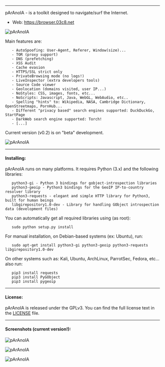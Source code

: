 
----------

  pArAnoIA - is a toolkit designed to navigate/surf the Internet.

 + Web:  https://browser.03c8.net

  ![pArAnoIA](https://browser.03c8.net/paranoia/paranoia-welcome_small.png "pArAnoIA Welcome")

  Main features are:

       - AutoSpoofing: User-Agent, Referer, Window(size)...
       - TOR (proxy support)
       - DNS (prefetching)
       - XSS Audit
       - Cache evasion
       - HTTPS/SSL strict only
       - PrivateBrowsing mode (no logs!)
       - LiveInspector (extra developers tools)
       - Source Code viewer
       - Geolocation (domains visited, user IP...)
       - NoStyles: CSS, images, fonts, etc...
       - NoScripts: Javascript, Java, WebGL, WebAudio, etc..
       - Spelling "hints" to: Wikipedia, NASA, Cambridge Dictionary, OpenStreetmaps, PornHub...
       - Different "privacy based" search engines supported: DuckDuckGo, StartPage
       - DarkWeb search engine supported: Torch!
       - [...]

  Current version (v0.2) is on "beta" development.

  ![pArAnoIA](https://browser.03c8.net/paranoia/paranoia-main_small.png "pArAnoIA Main")

----------

#### Installing:

  pArAnoIA runs on many platforms. It requires Python (3.x) and the following libraries:

       python3-gi - Python 3 bindings for gobject-introspection libraries
       python3-geoip - Python3 bindings for the GeoIP IP-to-country resolver library
       python3-requests - elegant and simple HTTP library for Python3, built for human beings
       libgirepository1.0-dev - Library for handling GObject introspection data (development files)

  You can automatically get all required libraries using (as root):

       sudo python setup.py install

  For manual installation, on Debian-based systems (ex: Ubuntu), run: 

       sudo apt-get install python3-gi python3-geoip python3-requests libgirepository1.0-dev

  On other systems such as: Kali, Ubuntu, ArchLinux, ParrotSec, Fedora, etc... also run:

       pip3 install requests
       pip3 install PyGObject
       pip3 install pygeoip

----------

####  License:

  pArAnoIA is released under the GPLv3. You can find the full license text
in the [LICENSE](./docs/LICENSE) file.

----------

####  Screenshots (current version!):

  ![pArAnoIA](https://browser.03c8.net/paranoia/paranoia1_small.png "pArAnoIA Example1")

  ![pArAnoIA](https://browser.03c8.net/paranoia/paranoia2_small.png "pArAnoIA Example2")

  ![pArAnoIA](https://browser.03c8.net/paranoia/paranoia3_small.png "pArAnoIA Example3")


